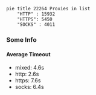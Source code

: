 
```mermaid
pie title 22264 Proxies in list
    "HTTP" : 15932
    "HTTPS": 5450
    "SOCKS" : 4011
```

### Some Info
#### Average Timeout

- mixed: 4.6s
- http: 2.6s
- https: 7.6s
- socks: 6.4s